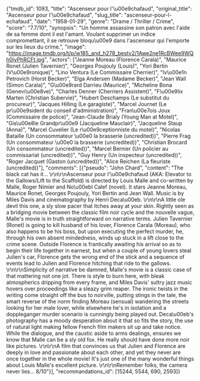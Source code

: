 {"tmdb_id": 1093, "title": "Ascenseur pour l'\u00e9chafaud", "original_title": "Ascenseur pour l'\u00e9chafaud", "slug_title": "ascenseur-pour-l-echafaud", "date": "1958-01-29", "genre": "Drame / Thriller / Crime", "score": "7.7/10", "synopsis": "Un homme assassine son patron avec l'aide de sa femme dont il est l'amant. Voulant supprimer un indice compromettant, il se retrouve bloqu\u00e9 dans l'ascenseur qui l'emporte sur les lieux du crime.", "image": "https://image.tmdb.org/t/p/w185_and_h278_bestv2/1Awe2ne1RcBWee9WQh0iyPhRCFt.jpg", "actors": ["Jeanne Moreau (Florence Carala)", "Maurice Ronet (Julien Tavernier)", "Georges Poujouly (Louis)", "Yori Bertin (V\u00e9ronique)", "Lino Ventura (Le Commissaire Cherrier)", "Iv\u00e1n Petrovich (Horst Becker)", "Elga Andersen (Madame Becker)", "Jean Wall (Simon Carala)", "G\u00e9rard Darrieu (Maurice)", "Micheline Bona (Genevi\u00e8ve)", "Charles Denner (Cherriers Assistent)", "F\u00e9lix Marten (Christian Subervie)", "Hubert Deschamps (Le substitut du procureur)", "Jacques Hilling (Le garagiste)", "Marcel Journet (Le pr\u00e9sident du conseil d'administration)", "Fran\u00e7ois Joux (Commissaire de police)", "Jean-Claude Brialy (Young Man at Motel)", "Gis\u00e8le Grandpr\u00e9 (Jacqueline Mauclair)", "Jacqueline Staup (Anna)", "Marcel Cuvelier (Le r\u00e9ceptionniste du motel)", "Nicolas Bataille (Un consommateur \u00e0 la brasserie (uncredited))", "Pierre Frag (Un consommateur \u00e0 la brasserie (uncredited))", "Christian Brocard (Un consommateur (uncredited))", "Marcel Bernier (Un policier au commissariat (uncredited))", "Guy Henry (Un inspecteur (uncredited))", "Roger Jacquet (Gaston (uncredited))", "Alice Reichen (La fleuriste (uncredited))"], "comments": [{"pseudo": "John Chard", "content": "The black cat has it... \r\n\r\nAscenseur pour l'\u00e9chafaud (AKA: Elevator to the Gallows/Lift to the Scaffold) is directed by Louis Malle and co-written by Malle, Roger Nimier and No\u00ebl Calef (novel). It stars Jeanne Moreau, Maurice Ronet, Georges Poujouly, Yori Bertin and Jean Wall. Music is by Miles Davis and cinematography by Henri Deca\u00eb. \r\n\r\nA little ole devil this one, a sly slow pacer that itches away at your skin. Rightly seen as a bridging movie between the classic film noir cycle and the nouvelle vague, Malle's movie is in truth straightforward on narrative terms. Julien Tavernier (Ronet) is going to kill husband of his lover, Florence Carala (Moreau), who also happens to be his boss, but upon executing the perfect murder, he, through his own absent mindedness, winds up stuck in a lift close to the crime scene. Outside Florence is frantically awaiting his arrival so as to begin their life together in earnest, but when a couple of young lovers steal Julien's car, Florence gets the wrong end of the stick and a sequence of events lead to Julien and Florence hitching that ride to the gallows. \r\n\r\nSimplicity of narrative be damned, Malle's movie is a classic case of that mattering not one jot. There is style to burn here, with bleak atmospherics dripping from every frame, and Miles Davis' sultry jazz music hovers over proceedings like a sleazy grim reaper. The ironic twists in the writing come straight off the bus to noirville, putting stings in the tale, the smart reverse of the norm finding Moreau (sensual) wandering the streets looking for her male lover, while elsewhere he's in isolation and a doppleganger murder scenario is cunningly being played out. Deca\u00eb's photography has a moody desperation about it that so fits the story, the use of natural light making fellow French film makers sit up and take notice. While the dialogue, and the caustic aside to arms dealings, ensures we know that Malle can be a sly old fox. He really should have done more noir like pictures. \r\n\r\nA film that convinces us that Julien and Florence are deeply in love and passionate about each other, and yet they never are once together in the whole movie! It's just one of the many wonderful things about Louis Malle's excellent picture. \r\n\r\nRemember folks, the camera never lies... 8/10"}], "recommandations_id": [15244, 5544, 690, 2593]}